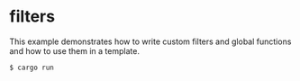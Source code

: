 # filters

This example demonstrates how to write custom filters and global functions
and how to use them in a template.

```console
$ cargo run
```
